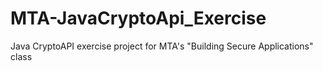 # MTA-JavaCryptoApi_Exercise
Java CryptoAPI exercise project for MTA's "Building Secure Applications" class
